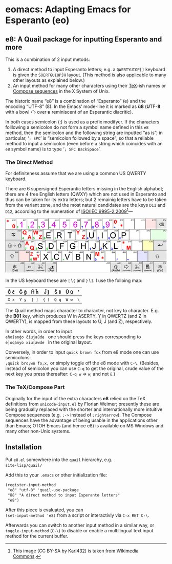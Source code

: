 # eomacs: Adapting Emacs for Esperanto (eo)

##  e8: A Quail package for inputting Esperanto and more
This is a combination of 2 input metods:

1. A direct method to input Esperanto letters; e.g. a `QWERTYUIOP[]`
   keyboard is given the `ŜŬERTĜUIOPĴĤ` layout. (This method is also
   applicable to many other layouts as explained below.)
2. An input method for many other characters using their [TeX](https://en.wikipedia.org/wiki/TeX)-ish names
   or [Compose sequences](https://en.wikipedia.org/wiki/Compose_key) in the X System of Unix.

The historic name “e8” is a combination of “Esperanto” (e) and the encoding “UTF-8” (8).
In the Emacs’ mode-line it is marked as **ŭ8** (**U**TF-**8** with a bowl ‹˘›
over **u** reminiscent of an Esperantic diacritic).

In both cases semicolon (;) is used as a prefix modifyer. If the
characters folllowing a semicolon do not form a symbol name defined in
this `e8` method, then the semicolon and the following string are
inputted “as is”; in particular, ‘`; SPC`’ is “semicolon followed by a
space”; so that a reliable method to input a semicolon (even before a
string which coincides with an ``e8`` symbol name) is to type ‘`; SPC BackSpace`’.

### The Direct Method
For definiteness assume that we are using a common US QWERTY keyboard.

There are 6 supersigned Esperantic letters missing in the English
alphabet; there are 4 free English letters (QWXY) which are not used
in Esperanto and thus can be taken for its extra letters; but 2
remainig letters have to be taken from the variant zone, and the most
natural candidates are the keys `D11` and `D12`, according to the
numeration of [ISO/IEC 9995-2:2009](https://en.wikipedia.org/wiki/ISO/IEC_9995)[^1]—

![Standard Keyboard Alphanumeric Section](doc/Keyboard-alphanumeric-section-ISOIEC-9995-2-2009-with-amd1-2012.png)

In the US keyboard these are `[`∖`{` and `}`∖`]`. I use the folloing map:

| Ĉ ĉ | Ĝ ĝ | Ĥ ĥ | Ĵ ĵ | Ŝ ŝ | Ŭ ŭ | ʼ |
| :-: | :-: | :-: | :-: | :-: | :-: |:-:|  
| `X x` | `Y y` | `} ]` | `{ [` | `Q q` | `W w` | ``\`` |

The Quail method maps character to character, not key to character.
E.g. the **B01** key, which produces W in ASERTY, Y in QWERTZ (and Z in
QWERTY), is mapped from these layouts to Ŭ, Ĵ (and Z), respectively.

In other words, in order to input\
   `eĥoŝanĝo ĉiuĵaŭde`   one should press the keys corresponding to\
   `e]oqanyo xiu[awde`   in the original layout.

Conversely, in order to input `quick brown fox` from e8 mode one can use
semicolons:\
   `;quick bro;wn fo;x,`
or simply toggle off the e8 mode with ``C‑\``. (Besides, instead of
semicolon you can use `C‑q` to get the original, crude value of the next key
you press thereafter: `C‑q w` ⇒ `w`, and not `ŭ`.)

### The TeX/Compose Part

Originally for the input of the extra characters **e8** relied on the TeX
definitions from `unicode-input.el` by Florian Weimer; presently these
are being gradually replaced with the shorter and internationally more
intuitive Compose sequences (e.g. `;->` instead of `;rightarrow`). The
Compose sequences have the advantage of being usable in the
applications other than Emacs; OTOH Emacs (and hence e8) is available
on MS Windows and many other non-Unix systems.

## Installation

Put `e8.el` somewhere into the `quail` hierarchy, e.g.\
`site-lisp/quail/`

Add this to your `.emacs` or other initialization file:
```lang-lisp
(register-input-method
 "e8" "utf-8" 'quail-use-package
 "ŭ8" "A direct method to input Esperanto letters"
 "e8")
```
After this piece is evaluated, you can\
`(set-input-method 'e8)`
from a script or interactivly via `C-x RET C-\`.

Afterwards you can switch to another input method in a similar way, or
`toggle-input-method` (``C‑\``) to disable or enable a multilingual text input
method for the current buffer.



[^1]: This image (CC BY-SA by [Karl432](https://commons.wikimedia.org/wiki/User:Karl432)) is taken [from Wikimedia Commons](https://commons.wikimedia.org/wiki/File:Keyboard-alphanumeric-section-ISOIEC-9995-2-2009-with-amd1-2012.png).

